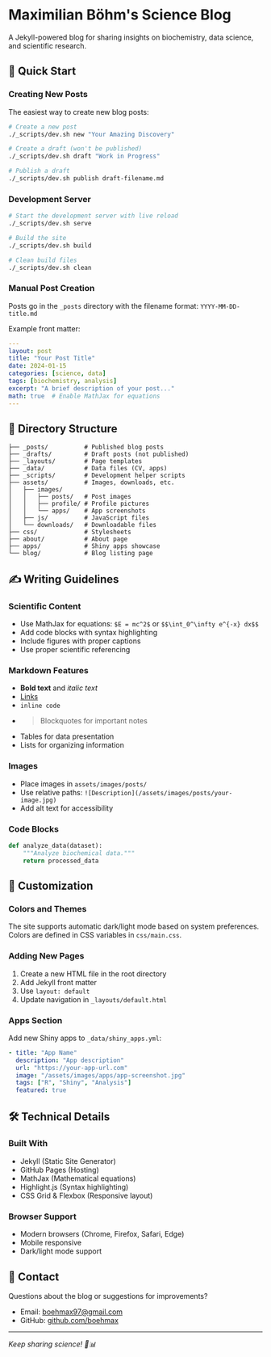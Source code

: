 # Maximilian Böhm's Science Blog

A Jekyll-powered blog for sharing insights on biochemistry, data science, and scientific research.

## 🚀 Quick Start

### Creating New Posts

The easiest way to create new blog posts:

```bash
# Create a new post
./_scripts/dev.sh new "Your Amazing Discovery"

# Create a draft (won't be published)
./_scripts/dev.sh draft "Work in Progress"

# Publish a draft
./_scripts/dev.sh publish draft-filename.md
```

### Development Server

```bash
# Start the development server with live reload
./_scripts/dev.sh serve

# Build the site
./_scripts/dev.sh build

# Clean build files
./_scripts/dev.sh clean
```

### Manual Post Creation

Posts go in the `_posts` directory with the filename format: `YYYY-MM-DD-title.md`

Example front matter:
```yaml
---
layout: post
title: "Your Post Title"
date: 2024-01-15
categories: [science, data]
tags: [biochemistry, analysis]
excerpt: "A brief description of your post..."
math: true  # Enable MathJax for equations
---
```

## 📁 Directory Structure

```
├── _posts/          # Published blog posts
├── _drafts/         # Draft posts (not published)
├── _layouts/        # Page templates
├── _data/           # Data files (CV, apps)
├── _scripts/        # Development helper scripts
├── assets/          # Images, downloads, etc.
│   ├── images/
│   │   ├── posts/   # Post images
│   │   ├── profile/ # Profile pictures
│   │   └── apps/    # App screenshots
│   ├── js/          # JavaScript files
│   └── downloads/   # Downloadable files
├── css/             # Stylesheets
├── about/           # About page
├── apps/            # Shiny apps showcase
└── blog/            # Blog listing page
```

## ✍️ Writing Guidelines

### Scientific Content
- Use MathJax for equations: `$E = mc^2$` or `$$\int_0^\infty e^{-x} dx$$`
- Add code blocks with syntax highlighting
- Include figures with proper captions
- Use proper scientific referencing

### Markdown Features
- **Bold text** and *italic text*
- [Links](https://example.com)
- `inline code`
- > Blockquotes for important notes
- Tables for data presentation
- Lists for organizing information

### Images
- Place images in `assets/images/posts/`
- Use relative paths: `![Description](/assets/images/posts/your-image.jpg)`
- Add alt text for accessibility

### Code Blocks
```python
def analyze_data(dataset):
    """Analyze biochemical data."""
    return processed_data
```

## 🎨 Customization

### Colors and Themes
The site supports automatic dark/light mode based on system preferences. Colors are defined in CSS variables in `css/main.css`.

### Adding New Pages
1. Create a new HTML file in the root directory
2. Add Jekyll front matter
3. Use `layout: default`
4. Update navigation in `_layouts/default.html`

### Apps Section
Add new Shiny apps to `_data/shiny_apps.yml`:

```yaml
- title: "App Name"
  description: "App description"
  url: "https://your-app-url.com"
  image: "/assets/images/apps/app-screenshot.jpg"
  tags: ["R", "Shiny", "Analysis"]
  featured: true
```

## 🛠️ Technical Details

### Built With
- Jekyll (Static Site Generator)
- GitHub Pages (Hosting)
- MathJax (Mathematical equations)
- Highlight.js (Syntax highlighting)
- CSS Grid & Flexbox (Responsive layout)

### Browser Support
- Modern browsers (Chrome, Firefox, Safari, Edge)
- Mobile responsive
- Dark/light mode support

## 📧 Contact

Questions about the blog or suggestions for improvements?
- Email: [boehmax97@gmail.com](mailto:boehmax97@gmail.com)
- GitHub: [github.com/boehmax](https://github.com/boehmax)

---

*Keep sharing science! 🧬📊*